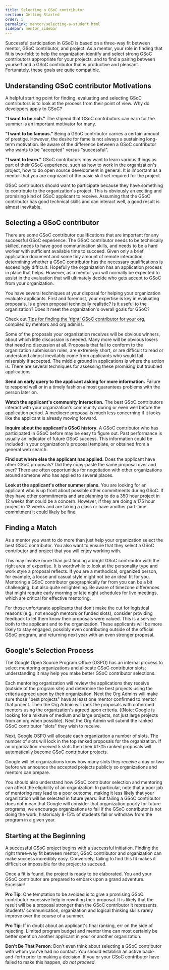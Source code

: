 ```yaml
---
title: Selecting a GSoC contributor
section: Getting Started
order: 5
permalink: mentor/selecting-a-student.html
sidebar: mentor_sidebar
---
```


Successful participation in GSoC is based on a three-way fit between mentor, GSoC contributor, and project. As a mentor, your role in finding that fit is two-fold: to help the organization identify and select strong GSoC contributors appropriate for your projects, and to find a pairing between yourself and a GSoC contributor that is productive and pleasant. Fortunately, these goals are quite compatible.

## Understanding GSoC contributor Motivations

A helpful starting point for finding, evaluating and selecting GSoC contributors is to look at the process from their point of view. Why do developers apply to GSoC?

**"I want to be rich."** The stipend that GSoC contributors can earn for the summer is an important motivator for many.

**"I want to be famous."** Being a GSoC contributor carries a certain amount of prestige. However, the desire for fame is not always a sustaining long-term motivation. Be aware of the difference between a GSoC contributor who wants to be "accepted" versus "successful".

**"I want to learn."** GSoC contributors may want to learn various things as part of their GSoC experience, such as how to work in the organization's project, how to do open source development in general. It is important as a mentor that you are cognizant of the basic skill set required for the project.

GSoC contributors should want to participate because they have something to contribute to the organization's project. This is obviously an exciting and promising kind of GSoC applicant to receive. Assuming that the GSoC contributor has good technical skills and can interact well, a good result is almost inevitable.

## Selecting a GSoC contributor

There are some GSoC contributor qualifications that are important for any successful GSoC experience. The GSoC contributor needs to be technically skilled, needs to have good communication skills, and needs to be a hard worker with sufficient available time to succeed. Given only a brief application document and some tiny amount of remote interaction, determining whether a GSoC contributor has the necessary qualifications is exceedingly difficult. Hopefully the organization has an application process in place that helps. However, as a mentor you will normally be expected to assist in the evaluation that will ultimately decide who gets accept to GSoC from your organization.

You have several techniques at your disposal for helping your organization evaluate applicants. First and foremost, your expertise is key in evaluating proposals. Is a given proposal technically realistic? Is it useful to the organization? Does it meet the organization's overall goals for GSoC?

Check out [Tips for finding the 'right' GSoC contributor for your org](https://docs.google.com/document/d/1HrCuijYNfDZGaQ9Eyp0HQ6iXuELRmDSimrSkrJRtwug/edit?usp=sharing), compiled by mentors and org admins.

Some of the proposals your organization receives will be obvious winners, about which little discussion is needed. Many more will be obvious losers that need no discussion at all. Proposals that fail to conform to the organization submission rules, are extremely short, or are difficult to read or understand almost inevitably come from applicants who would fail miserably if accepted. The middle ground in applications is where the action is. There are several techniques for assessing these promising but troubled applications:

**Send an early query to the applicant asking for more information.** Failure to respond well or in a timely fashion almost guarantees problems with the person later on.

**Watch the applicant's community interaction.** The best GSoC contributors interact with your organization's community during or even well before the application period. A mediocre proposal is much less concerning if it looks like the applicant is already moving forward.

**Inquire about the applicant's GSoC history.** A GSoC contributor who has participated in GSoC before may be easy to figure out. Past performance is usually an indicator of future GSoC success. This information could be included in your organization's proposal template, or obtained from a general web search.

**Find out where else the applicant has applied.** Does the applicant have other GSoC proposals? Did they copy-paste the same proposal over and over? There are often opportunities for negotiation with other organizations around someone who has applied to several places.

**Look at the applicant's other summer plans.** You are looking for an applicant who is up front about possible other commitments during GSoC. If they have other commitments and are planning to do a 350 hour project in 12 weeks that could be a concern. However, if they are doing a 175 hour project in 12 weeks and are taking a class or have another part-time commitment it could likely be fine.  

## Finding a Match

As a mentor you want to do more than just help your organization select the best GSoC contributor. You also want to ensure that they select a GSoC contributor and project that you will enjoy working with.

This may involve more than just finding a bright GSoC contributor with the right area of expertise. It is worthwhile to look at the personality type and work style a proposal reflects. If you are a methodical, organized person, for example, a loose and casual style might not be an ideal fit for you. Mentoring a GSoC contributor geographically far from you can be a bit challenging, but also quite enlightening. Be aware of timezone differences that might require early morning or late night schedules for live meetings, which are critical for effective mentoring.

For those unfortunate applicants that don't make the cut for logistical reasons (e.g., not enough mentors or funded slots), consider providing feedback to let them know their proposals were valued.  This is a service both to the applicant and to the organization. These applicants will be more likely to stay engaged, possibly even contributing outside of the official GSoC program, and returning next year with an even stronger proposal.

## Google's Selection Process

The Google Open Source Program Office (OSPO) has an internal process to select mentoring organizations and allocate GSoC contributor slots; understanding it may help you make better GSoC contributor selections.

Each mentoring organization will review the applications they receive (outside of the program site) and determine the best projects using the criteria agreed upon by their organization. Next the Org Admins will make sure those "best projects" have at least one mentor confirmed to mentor that project. Then the Org Admin will rank the proposals with cofnirmed mentors using the organization's agreed upon criteria. ((Note: Google is looking for a mixture of medium and large projects, not just large projects from an org when possible). Next the Org Admin will submit the ranked GSoC contributor "slots" they wish to receive.

Next, Google OSPO will allocate each organization a number of slots. The number of slots will lock in the top ranked proposals for the organization. If an organization received 5 slots then their #1-#5 ranked proposals will automatically become GSoC contributor projects.

Google will let organizations know how many slots they receive a day or two before we announce the accepted projects publicly so organizations and mentors can prepare.

You should also understand how GSoC contributor selection and mentoring can affect the eligibility of an organization. In particular, note that a poor job of mentoring may lead to a poor outcome, making it less likely that your organization will be selected in future years. But failing a GSoC contributor does not mean that Google will consider that organization poorly for future programs, we encourage organizations to fail if the GSoC contributor is not doing the work, historicaly 8-15% of students fail or withdraw from the program in a given year.

## Starting at the Beginning

A successful GSoC project begins with a successful initiation. Finding the right three-way fit between mentor, GSoC contributor and organization can make success incredibly easy. Conversely, failing to find this fit makes it difficult or impossible for the project to succeed.

Once a fit is found, the project is ready to be elaborated. You and your GSoC contributor are prepared to embark upon a grand adventure. Excelsior!

**Pro Tip**: One temptation to be avoided is to give a promising GSoC contributor excessive help in rewriting their proposal. It is likely that the result will be a proposal stronger than the GSoC contributor it represents. Students' communication, organization and logical thinking skills rarely improve over the course of a summer.

**Pro Tip**: If in doubt about an applicant's final ranking, err on the side of rejecting. Limited program budget and mentor time can most certainly be better spent on another applicant in your or another organization.

**Don't Be That Person**: Don't even think about selecting a GSoC contributor with whom you've had no contact. You should establish an active back-and-forth prior to making a decision. If you or your GSoC contributor have failed to make this happen, *do not proceed*.
